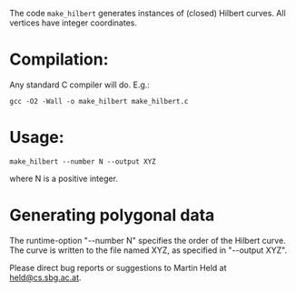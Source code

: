 The code `make_hilbert` generates instances of (closed) Hilbert curves. All
vertices have integer coordinates.

# Compilation:

Any standard C compiler will do. E.g.:

    gcc -O2 -Wall -o make_hilbert make_hilbert.c

# Usage:

    make_hilbert --number N --output XYZ

where N is a positive integer.

# Generating polygonal data

The runtime-option "--number N" specifies the order of the Hilbert curve.
The curve is written to the file named XYZ, as specified in "--output XYZ".

Please direct bug reports or suggestions to Martin Held at held@cs.sbg.ac.at.
